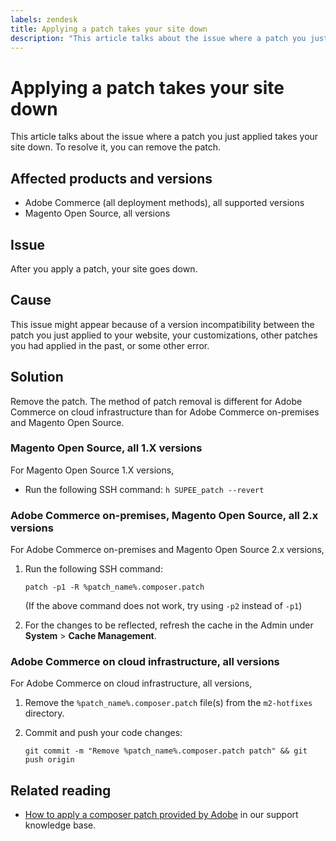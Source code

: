 ```yaml
---
labels: zendesk
title: Applying a patch takes your site down
description: "This article talks about the issue where a patch you just applied takes your site down. To resolve it, you can remove the patch."
---
```


# Applying a patch takes your site down

This article talks about the issue where a patch you just applied takes your site down. To resolve it, you can remove the patch.

## Affected products and versions

* Adobe Commerce (all deployment methods), all supported versions
* Magento Open Source, all versions

## Issue

After you apply a patch, your site goes down.

## Cause

This issue might appear because of a version incompatibility between the patch you just applied to your website, your customizations, other patches you had applied in the past, or some other error.

## Solution

Remove the patch. The method of patch removal is different for Adobe Commerce on cloud infrastructure than for Adobe Commerce on-premises and Magento Open Source.

### Magento Open Source, all 1.X versions

For Magento Open Source 1.X versions,

* Run the following SSH command: `h SUPEE_patch --revert `

### Adobe Commerce on-premises, Magento Open Source, all 2.x versions

For Adobe Commerce on-premises and Magento Open Source 2.x versions,

1. Run the following SSH command:

    ```
    patch -p1 -R %patch_name%.composer.patch
    ```

    (If the above command does not work, try using `-p2` instead of `-p1`)

1. For the changes to be reflected, refresh the cache in the Admin under **System** > **Cache Management**.

### Adobe Commerce on cloud infrastructure, all versions

For Adobe Commerce on cloud infrastructure, all versions,

1. Remove the `%patch_name%.composer.patch` file(s) from the `m2-hotfixes` directory.
1. Commit and push your code changes:

    ```
    git commit -m "Remove %patch_name%.composer.patch patch" && git push origin
    ```

## Related reading

* [How to apply a composer patch provided by Adobe](https://support.magento.com/hc/en-us/articles/360028367731) in our support knowledge base.
